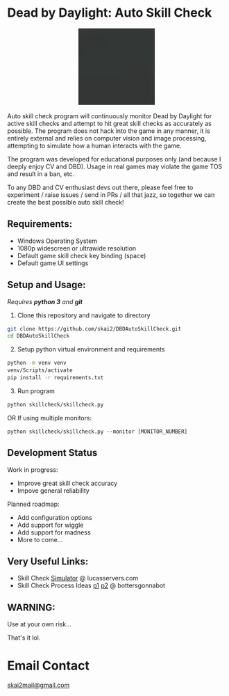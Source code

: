 # Dead by Daylight: Auto Skill Check
<p align="center">
  <img src="assets/skillgif.gif" />
</p>

Auto skill check program will continuously monitor Dead by Daylight for active skill checks and attempt to hit great skill checks as accurately as possible. The program does not hack into the game in any manner, it is entirely external and relies on computer vision and image processing, attempting to simulate how a human interacts with the game.

The program was developed for educational purposes only (and because I deeply enjoy CV and DBD). Usage in real games may violate the game TOS and result in a ban, etc.

To any DBD and CV enthusiast devs out there, please feel free to experiment / raise issues / send in PRs / all that jazz, so together we can create the best possible auto skill check!

## Requirements:
* Windows Operating System
* 1080p widescreen or ultrawide resolution
* Default game skill check key binding (space)
* Default game UI settings

## Setup and Usage:
_Requires **python 3** and **git**_
1. Clone this repository and navigate to directory
```sh
git clone https://github.com/skai2/DBDAutoSkillCheck.git
cd DBDAutoSkillCheck

```
2. Setup python virtual environment and requirements
```sh
python -m venv venv
venv/Scripts/activate
pip install -r requirements.txt

```
3. Run program
```sh
python skillcheck/skillcheck.py

```
OR If using multiple monitors:
```
python skillcheck/skillcheck.py --monitor [MONITOR_NUMBER]

```

## Development Status
Work in progress:
 * Improve great skill check accuracy
 * Impove general reliability

Planned roadmap:
 * Add configuration options
 * Add support for wiggle
 * Add support for madness
 * More to come...

## Very Useful Links:
* Skill Check [Simulator](https://dbd.lucaservers.com/) @ lucasservers.com
* Skill Check Process Ideas [p1](https://www.bottersgonnabot.com/automating-skill-checks-in-dead-by-daylight-part-i/) [p2](https://www.bottersgonnabot.com/automating-skill-checks-in-dead-by-daylight-part-ii/) @ bottersgonnabot
     
## WARNING:

Use at your own risk...

That's it lol.

# Email Contact

skai2mail@gmail.com
                                                               
